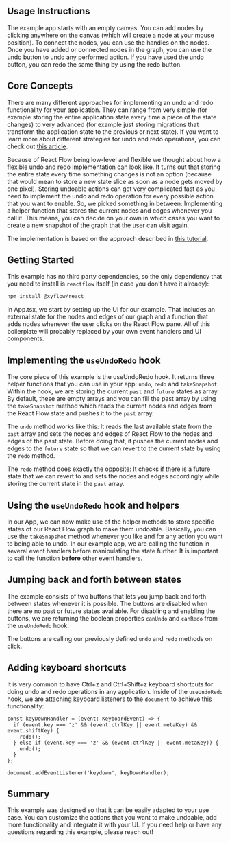 ## Usage Instructions

The example app starts with an empty canvas. You can add nodes by clicking anywhere on the canvas (which will create a node at your mouse position). To connect the nodes, you can use the handles on the nodes. Once you have added or connected nodes in the graph, you can use the undo button to undo any performed action. If you have used the undo button, you can redo the same thing by using the redo button.

## Core Concepts

There are many different approaches for implementing an undo and redo functionality for your application. They can range from very simple (for example storing the entire application state every time a piece of the state changes) to very advanced (for example just storing migrations that transform the application state to the previous or next state). If you want to learn more about different strategies for undo and redo operations, you can check out [this article](http://gamepipeline.com/8-different-strategies-for-implementing-undoable-actions/).

Because of React Flow being low-level and flexible we thought about how a flexible undo and redo implementation can look like. It turns out that storing the entire state every time something changes is not an option (because that would mean to store a new state slice as soon as a node gets moved by one pixel). Storing undoable actions can get very complicated fast as you need to implement the undo and redo operation for every possible action that you want to enable. So, we picked something in between: Implementing a helper function that stores the current nodes and edges whenever you call it. This means, you can decide on your own in which cases you want to create a new snapshot of the graph that the user can visit again.

The implementation is based on the approach described in [this tutorial](https://redux.js.org/usage/implementing-undo-history).

## Getting Started

This example has no third party dependencies, so the only dependency that you need to install is `reactflow` itself (in case you don't have it already):

```sh
npm install @xyflow/react
```

In App.tsx, we start by setting up the UI for our example. That includes an external state for the nodes and edges of our graph and a function that adds nodes whenever the user clicks on the React Flow pane. All of this boilerplate will probably replaced by your own event handlers and UI components.

## Implementing the `useUndoRedo` hook

The core piece of this example is the useUndoRedo hook. It returns three helper functions that you can use in your app: `undo`, `redo` and `takeSnapshot`. Within the hook, we are storing the current `past` and `future` states as array. By default, these are empty arrays and you can fill the past array by using the `takeSnapshot` method which reads the current nodes and edges from the React Flow state and pushes it to the `past` array.

The `undo` method works like this: It reads the last available state from the `past` array and sets the nodes and edges of React Flow to the nodes and edges of the past state. Before doing that, it pushes the current nodes and edges to the `future` state so that we can revert to the current state by using the `redo` method.

The `redo` method does exactly the opposite: It checks if there is a future state that we can revert to and sets the nodes and edges accordingly while storing the current state in the `past` array.

## Using the `useUndoRedo` hook and helpers

In our App, we can now make use of the helper methods to store specific states of our React Flow graph to make them undoable. Basically, you can use the `takeSnapshot` method whenever you like and for any action you want to being able to undo. In our example app, we are calling the function in several event handlers before manipulating the state further. It is important to call the function **before** other event handlers.

## Jumping back and forth between states

The example consists of two buttons that lets you jump back and forth between states whenever it is possible. The buttons are disabled when there are no past or future states available. For disabling and enabling the buttons, we are returning the boolean properties `canUndo` and `canRedo` from the `useUndoRedo` hook.

The buttons are calling our previously defined `undo` and `redo` methods on click.

## Adding keyboard shortcuts

It is very common to have Ctrl+z and Ctrl+Shift+z keyboard shortcuts for doing undo and redo operations in any application. Inside of the `useUndoRedo` hook, we are attaching keyboard listeners to the `document` to achieve this functionality:

```tsx
const keyDownHandler = (event: KeyboardEvent) => {
  if (event.key === 'z' && (event.ctrlKey || event.metaKey) && event.shiftKey) {
    redo();
  } else if (event.key === 'z' && (event.ctrlKey || event.metaKey)) {
    undo();
  }
};

document.addEventListener('keydown', keyDownHandler);
```

## Summary

This example was designed so that it can be easily adapted to your use case. You can customize the actions that you want to make undoable, add more functionality and integrate it with your UI. If you need help or have any questions regarding this example, please reach out!
